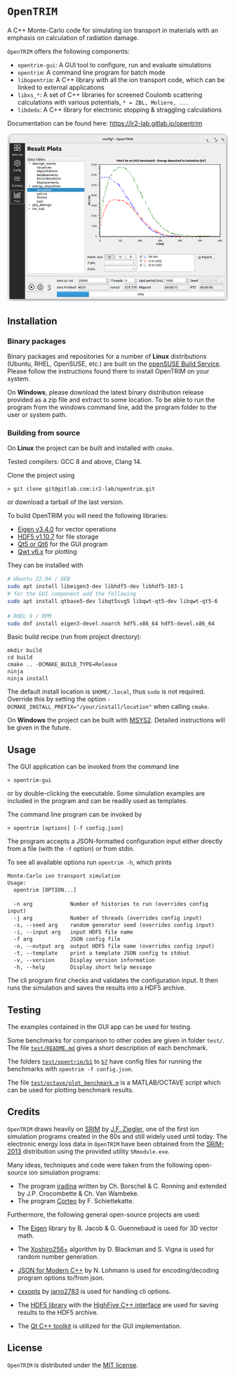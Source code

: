 # `OpenTRIM`

A C++ Monte-Carlo code for simulating ion transport in materials with an emphasis on calculation of radiation damage.

`OpenTRIM` offers the following components:

- `opentrim-gui`: A GUI tool to configure, run and evaluate simulations 
- `opentrim`: A command line program for batch mode 
- `libopentrim`: A C++ library with all the ion transport code, which can be linked to external applications
- `libxs_*`: A set of C++ libraries for screened Coulomb scattering calculations with various potentials, `* = ZBL, Moliere, ...` 
- `libdedx`: A C++ library for electronic stopping & straggling calculations 

Documentation can be found here: https://ir2-lab.gitlab.io/opentrim

![OpenTRIM screenshot](./dist/screenshot.png)

## Installation

### Binary packages

Binary packages and repositories for a number of **Linux** distributions (Ubuntu, RHEL, OpenSUSE, etc.) are built on the [openSUSE Build Service](https://software.opensuse.org//download.html?project=home%3Amaxiotis%3Agapost&package=opentrim). Please follow the instructions found there to install OpenTRIM on your system.

On **Windows**, please download the latest binary distribution release provided as a zip file and extract to some location. To be able to run the program from the windows command line, add the program folder to the user or system path.

### Building from source

On **Linux** the project can be built and installed with `cmake`.

Tested compilers: GCC 8 and above, Clang 14. 

Clone the project using
```
> git clone git@gitlab.com:ir2-lab/opentrim.git
```
or download a tarball of the last version.

To build OpenTRIM you will need the following libraries:
- [Eigen v3.4.0](https://eigen.tuxfamily.org) for vector operations
- [HDF5 v1.10.7](https://www.hdfgroup.org/solutions/hdf5/) for file storage
- [Qt5 or Qt6](https://www.qt.io/) for the GUI program
- [Qwt v6.x](https://qwt.sourceforge.io/) for plotting

They can be installed with
```bash
# Ubuntu 22.04 / DEB
sudo apt install libeigen3-dev libhdf5-dev libhdf5-103-1 
# for the GUI component add the following
sudo apt install qtbase5-dev libqt5svg5 libqwt-qt5-dev libqwt-qt5-6

# RHEL 9 / RPM
sudo dnf install eigen3-devel.noarch hdf5.x86_64 hdf5-devel.x86_64
```  

Basic build recipe (run from project directory):

```
mkdir build
cd build
cmake .. -DCMAKE_BUILD_TYPE=Release
ninja
ninja install
```
The default install location is `$HOME/.local`, thus `sudo` is not required.
Override this by setting the option `-DCMAKE_INSTALL_PREFIX="/your/install/location"` when calling `cmake`. 

On **Windows** the project can be built with [MSYS2](https://www.msys2.org/). Detailed instructions will be given in the future.

## Usage

The GUI application can be invoked from the command line 
```
> opentrim-gui
```
or by double-clicking the executable. Some simulation examples are included in the program and can be readily used as templates. 

The command line program can be invoked by 

```
> opentrim [options] [-f config.json]
```
The program accepts a JSON-formatted configuration input either
directly from a file (with the `-f` option) or from stdin.

To see all available options run `opentrim -h`, which prints
```
Monte-Carlo ion transport simulation
Usage:
  opentrim [OPTION...]

  -n arg            Number of histories to run (overrides config input)
  -j arg            Number of threads (overrides config input)
  -s, --seed arg    random generator seed (overrides config input)
  -i, --input arg   input HDF5 file name
  -f arg            JSON config file
  -o, --output arg  output HDF5 file name (overrides config input)
  -t, --template    print a template JSON config to stdout
  -v, --version     Display version information
  -h, --help        Display short help message
```

The cli program first checks and validates the configuration input. 
It then runs the simulation and saves the results into a HDF5 archive.

## Testing

The examples contained in the GUI app can be used for testing.

Some benchmarks for comparison to other codes are given in folder `test/`.
The file [`test/README.md`](test/README.md) gives a short description of each benchmark.

The folders [`test/opentrim/b1`](test/opentrim/b1) to [`b7`](test/opentrim/b7) have config files for running the benchmarks with `opentrim -f config.json`.

The file [`test/octave/plot_benchmark.m`](test/octave/plot_benchmark.m) is a MATLAB/OCTAVE script which can be used for plotting benchmark results.

## Credits

`OpenTRIM` draws heavily on [SRIM](http://www.srim.org/) by [J.F. Ziegler](ziegler[at]srim.org), one of the first ion simulation programs created in the 80s and still widely used until today. The electronic energy loss data in `OpenTRIM` have been obtained from the [SRIM-2013](http://www.srim.org/) distribution using the provided utility `SRmodule.exe`.

Many ideas, techniques and code were taken from the following open-source ion simulation programs:

- The program [iradina](https://sourceforge.net/projects/iradina/) written by Ch. Borschel & C. Ronning and extended by J.P. Crocombette & Ch. Van Wambeke.
- The program [Corteo](http://www.lps.umontreal.ca/%7Eschiette/index.php?n=Recherche.Corteo) by F. Schiettekatte.

Furthermore, the following general open-source projects are used:

- The [Eigen](http://eigen.tuxfamily.org/) library by B. Jacob & G. Guennebaud is used for 3D vector math.

- The [Xoshiro256+](https://prng.di.unimi.it/) algorithm by D. Blackman and S. Vigna is used for random number generation.

- [JSON for Modern C++](https://github.com/nlohmann/json) by N. Lohmann is used for encoding/decoding program options to/from json.

- [cxxopts](https://github.com/jarro2783/cxxopts) by [jarro2783](https://github.com/jarro2783) is used for handling cli options.

- The [HDF5 library](https://github.com/HDFGroup/hdf5) with the [HighFive C++ interface](https://github.com/BlueBrain/HighFive) are used for saving results to the HDF5 archive.

- The [Qt C++ toolkit](https://www.qt.io/) is utilized for the GUI implementation.

## License

`OpenTRIM` is distributed under the [MIT license](./LICENSE).

